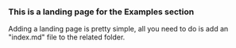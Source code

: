 ### This is a landing page for the Examples section

Adding a landing page is pretty simple, all you need to do is add an "index.md" file to the related folder.